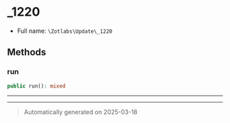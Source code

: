 
# _1220





* Full name: `\Zotlabs\Update\_1220`




## Methods


### run



```php
public run(): mixed
```












***


***
> Automatically generated on 2025-03-18
